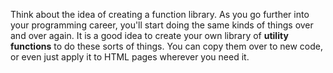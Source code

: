 Think about the idea of creating a function library. As you go further into your programming career, you'll start doing the same kinds of things over and over again. It is a good idea to create your own library of **utility functions** to do these sorts of things. You can copy them over to new code, or even just apply it to HTML pages wherever you need it.